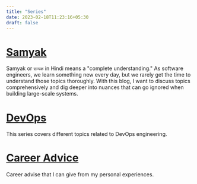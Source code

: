 ```yaml
---
title: "Series"
date: 2023-02-18T11:23:16+05:30
draft: false
---
```


# [Samyak](/series/samyak)
Samyak or `सम्यक` in Hindi means a "complete understanding." As software engineers, we learn something new every day, but we rarely get the time to understand those topics thoroughly.
With this blog, I want to discuss topics comprehensively and dig deeper into nuances that can go ignored when building large-scale systems.

# [DevOps](/series/devops)
This series covers different topics related to DevOps engineering.

# [Career Advice](/series/career-advice)
Career advise that I can give from my personal experiences.

